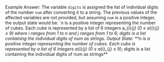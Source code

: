 Example Answer:
The variable `digits` is assigned the list of individual digits of the number `num` after converting it to a string. The previous values of the affected variables are not provided, but assuming `num` is a positive integer, the output state would be: `n is a positive integer representing the number of cubes. Each cube is represented by a list of 6 integers a_{i}_{j} (0 ≤ a_{i}_{j} ≤ 9) where i ranges from 1 to n and j ranges from 1 to 6; digits is a list containing the individual digits of num as strings.
Output State: **n is a positive integer representing the number of cubes. Each cube is represented by a list of 6 integers a_{i}_{j} (0 ≤ a_{i}_{j} ≤ 9); digits is a list containing the individual digits of num as strings**